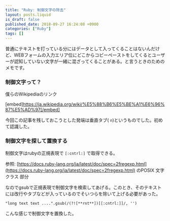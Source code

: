 ```yaml
---
title: "Ruby: 制御文字の除去"
layout: posts.liquid
is_draft: false
published_date: 2018-09-27 16:24:08 +0900
categories: ["Ruby"]
tags: []
---
```


普通にテキストを打っている分にはデータとして入ってくることはないんだけど、WEBフォームの入力エリア位にどこからコピーペーストをしてくるとユーザーが認知していない文字が一緒に混ざってくることがある。と言うときのためのメモです。

### 制御文字って？
僕らのWikipediaのリンク

[embed]https://ja.wikipedia.org/wiki/%E5%88%B6%E5%BE%A1%E6%96%87%E5%AD%97[/embed]

今回この記事を残しておこうとした発端は垂直タブ( `n`)というものでした。初めて認識した。

### 制御文字を探して置換する
制御文字はrubyの正規表現で `[:cntrl:]` で取得できる。

参照: [https://docs.ruby-lang.org/ja/latest/doc/spec=2fregexp.html](https://docs.ruby-lang.org/ja/latest/doc/spec=2fregexp.html) のPOSIX 文字クラス 部分

なのでgsubで正規表現で制御文字を検索してあげる。このとき、そのテキストには改行やタブなどが入っているのでそいつらを除いて上げる必要があった。

    "long text text ....".gsub(/(?![**rnt**])[[:cntrl:]]/, '')

こんな感じで制御文字を置換した。


